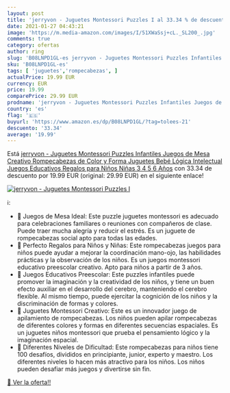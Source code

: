 ```yaml
---
layout: post
title: 'jerryvon - Juguetes Montessori Puzzles I al 33.34 % de descuento'
date: 2021-01-27 04:43:21
image: 'https://m.media-amazon.com/images/I/51XWaSsj+cL._SL200_.jpg'
comments: true
category: ofertas
author: ring
slug: 'B08LNPD1GL-es jerryvon - Juguetes Montessori Puzzles Infantiles Juegos...'
sku: 'B08LNPD1GL-es'
tags: [ 'juguetes','rompecabezas', ]
actualPrice: 19.99 EUR
currency: EUR
price: 19.99
comparePrice: 29.99 EUR
prodname: 'jerryvon - Juguetes Montessori Puzzles Infantiles Juegos de Mesa Creativo Rompecabezas de Color y Forma Juguetes Bebé Lógica Intelectual Juegos Educativos Regalos para Niños Niñas 3 4 5 6 Años'
country: 'es'
flag: '🇪🇸'
buyurl: 'https://www.amazon.es/dp/B08LNPD1GL/?tag=tolees-21'
descuento: '33.34'
average: '19.99'
---
```


Está [jerryvon - Juguetes Montessori Puzzles Infantiles Juegos de Mesa Creativo Rompecabezas de Color y Forma Juguetes Bebé Lógica Intelectual Juegos Educativos Regalos para Niños Niñas 3 4 5 6 Años](https://www.amazon.es/dp/B08LNPD1GL/?tag=tolees-21) con 33.34 de descuento por 19.99 EUR (original: 29.99 EUR) en el siguiente enlace!

[![jerryvon - Juguetes Montessori Puzzles I](https://m.media-amazon.com/images/I/51XWaSsj+cL._SL200_.jpg)](https://www.amazon.es/dp/B08LNPD1GL/?tag=tolees-21)

ℹ️:

- 🙆 Juegos de Mesa Ideal: Este puzzle juguetes montessori es adecuado para celebraciones familiares o reuniones con compañeros de clase. Puede traer mucha alegría y reducir el estrés. Es un juguete de rompecabezas social apto para todas las edades.
- 🙆 Perfecto Regalos para Niños y Niñas: Este rompecabezas juegos para niños puede ayudar a mejorar la coordinación mano-ojo, las habilidades prácticas y la observación de los niños. Es un juegos montessori educativo preescolar creativo. Apto para niños a partir de 3 años.
- 🙆 Juegos Educativos Preescolar: Este puzzles infantiles puede promover la imaginación y la creatividad de los niños, y tiene un buen efecto auxiliar en el desarrollo del cerebro, manteniendo el cerebro flexible. Al mismo tiempo, puede ejercitar la cognición de los niños y la discriminación de formas y colores.
- 🙆 Juguetes Montessori Creativo: Este es un innovador juego de apilamiento de rompecabezas. Los niños pueden apilar rompecabezas de diferentes colores y formas en diferentes secuencias espaciales. Es un juguetes niños montessori que prueba el pensamiento lógico y la imaginación espacial.
- 🙆 Diferentes Niveles de Dificultad: Este rompecabezas para niños tiene 100 desafíos, divididos en principiante, junior, experto y maestro. Los diferentes niveles lo hacen más atractivo para los niños. Los niños pueden desafiar más juegos y divertirse sin fin.

[🛒 Ver la oferta!!](https://www.amazon.es/dp/B08LNPD1GL/?tag=tolees-21)
